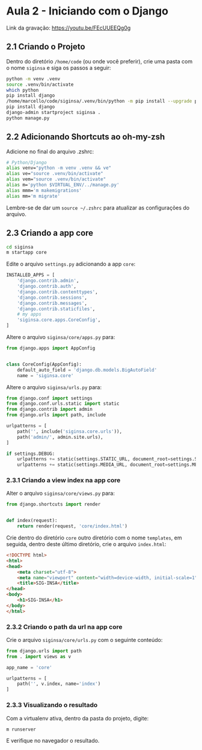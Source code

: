 # Aula 2 - Iniciando com o Django

Link da gravação: https://youtu.be/FEcUUEEQg0g

## 2.1 Criando o Projeto

Dentro do diretório `/home/code` (ou onde você preferir), crie uma pasta com o nome `siginsa` e siga os passos a seguir:

```bash
python -m venv .venv
source .venv/bin/activate
which python
pip install django
/home/marcello/code/siginsa/.venv/bin/python -m pip install --upgrade pip
pip install django
django-admin startproject siginsa .
python manage.py
```
## 2.2 Adicionando Shortcuts ao oh-my-zsh

Adicione no final do arquivo .zshrc:

```bash
# Python/Django
alias venv="python -m venv .venv && ve"
alias ve="source .venv/bin/activate"
alias vem="source .venv/bin/activate"
alias m='python $VIRTUAL_ENV/../manage.py'
alias mmm='m makemigrations'
alias mm='m migrate'
```

Lembre-se de dar um `source ~/.zshrc` para atualizar as configurações do arquivo.

## 2.3 Criando a app core

```bash
cd siginsa
m startapp core
```

Edite o arquivo `settings.py` adicionando a app `core`:

```python
INSTALLED_APPS = [
    'django.contrib.admin',
    'django.contrib.auth',
    'django.contrib.contenttypes',
    'django.contrib.sessions',
    'django.contrib.messages',
    'django.contrib.staticfiles',
    # my apps
    'siginsa.core.apps.CoreConfig',
]
```

Altere o arquivo `siginsa/core/apps.py` para:

```python
from django.apps import AppConfig


class CoreConfig(AppConfig):
    default_auto_field = 'django.db.models.BigAutoField'
    name = 'siginsa.core'
```

Altere o arquivo `siginsa/urls.py` para:

```python
from django.conf import settings
from django.conf.urls.static import static
from django.contrib import admin
from django.urls import path, include

urlpatterns = [
    path('', include('siginsa.core.urls')),
    path('admin/', admin.site.urls),
]

if settings.DEBUG:
    urlpatterns += static(settings.STATIC_URL, document_root=settings.STATIC_ROOT)
    urlpatterns += static(settings.MEDIA_URL, document_root=settings.MEDIA_ROOT)
```

### 2.3.1 Criando a view index na app core

Alter o arquivo `siginsa/core/views.py` para:

```python
from django.shortcuts import render


def index(request):
	return render(request, 'core/index.html')
```

Crie dentro do diretório `core` outro diretório com o nome `templates`, em seguida, dentro deste último diretório, crie o arquivo `index.html`:

```html
<!DOCTYPE html>
<html>
<head>
	<meta charset="utf-8">
	<meta name="viewport" content="width=device-width, initial-scale=1">
	<title>SIG-INSA</title>
</head>
<body>
	<h1>SIG-INSA</h1>
</body>
</html>
```

### 2.3.2 Criando o path da url na app core

Crie o arquivo `siginsa/core/urls.py` com o seguinte conteúdo:

```python
from django.urls import path
from . import views as v

app_name = 'core'

urlpatterns = [
	path('', v.index, name='index')
]
```

### 2.3.3 Visualizando o resultado

Com a virtualenv ativa, dentro da pasta do projeto, digite: 

```
m runserver
```

E verifique no navegador o resultado.



